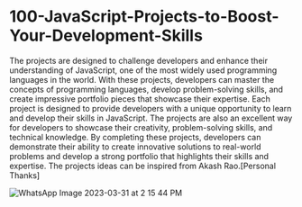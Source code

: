 # 100-JavaScript-Projects-to-Boost-Your-Development-Skills
The projects are designed to challenge developers and enhance their understanding of JavaScript, one of the most widely used programming languages in the world. With these projects, developers can master the concepts of programming languages, develop problem-solving skills, and create impressive portfolio pieces that showcase their expertise.
Each project is designed to provide developers with a unique opportunity to learn and develop their skills in JavaScript. The projects are also an excellent way for developers to showcase their creativity, problem-solving skills, and technical knowledge. By completing these projects, developers can demonstrate their ability to create innovative solutions to real-world problems and develop a strong portfolio that highlights their skills and expertise.
The projects ideas can be inspired from Akash Rao.[Personal Thanks]

![WhatsApp Image 2023-03-31 at 2 15 44 PM](https://user-images.githubusercontent.com/108245146/229072524-88aa55ea-e9b7-4b16-a288-492e472f67ea.jpeg)
